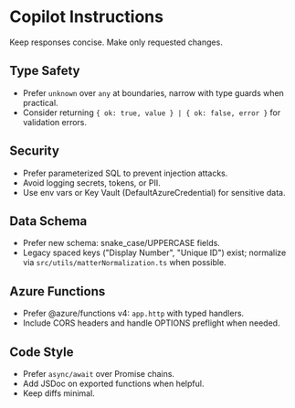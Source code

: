# Copilot Instructions

Keep responses concise. Make only requested changes.

## Type Safety
- Prefer `unknown` over `any` at boundaries, narrow with type guards when practical.
- Consider returning `{ ok: true, value } | { ok: false, error }` for validation errors.

## Security
- Prefer parameterized SQL to prevent injection attacks.
- Avoid logging secrets, tokens, or PII.
- Use env vars or Key Vault (DefaultAzureCredential) for sensitive data.

## Data Schema
- Prefer new schema: snake_case/UPPERCASE fields.
- Legacy spaced keys ("Display Number", "Unique ID") exist; normalize via `src/utils/matterNormalization.ts` when possible.

## Azure Functions
- Prefer @azure/functions v4: `app.http` with typed handlers.
- Include CORS headers and handle OPTIONS preflight when needed.

## Code Style
- Prefer `async/await` over Promise chains.
- Add JSDoc on exported functions when helpful.
- Keep diffs minimal.
